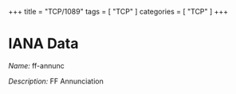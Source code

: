 +++
title = "TCP/1089"
tags = [ "TCP" ]
categories = [ "TCP" ]
+++

# IANA Data

_Name:_ ff-annunc

_Description:_ FF Annunciation

